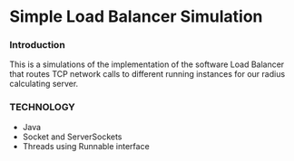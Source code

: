 # Simple Load Balancer Simulation 

### Introduction
This is a simulations of the implementation of the software Load Balancer that routes TCP network calls to different
running instances for our radius calculating server. 

### TECHNOLOGY
- Java
- Socket and ServerSockets
- Threads using Runnable interface
